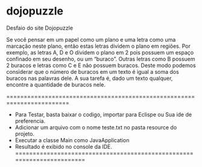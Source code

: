 # dojopuzzle
Desfaio do site Dojopuzzle

Se você pensar em um papel como um plano e uma letra como uma marcação neste plano, 
então estas letras dividem o plano em regiões. Por exemplo, as letras A, D e O dividem o 
plano em 2 pois possuem um espaço confinado em seu desenho, ou um “buraco”. 
Outras letras como B possuem 2 buracos e letras como C e E não possuem buracos.
Deste modo podemos considerar que o número de buracos em um texto é 
igual a soma dos buracos nas palavras dele.
A sua tarefa é, dado um texto qualquer, encontre a quantidade de buracos nele.


========================================================================
 - Para Testar, basta baixar o codigo, importar para Eclispe ou Sua ide de preferencia. 
 - Adicionar um arquivo com o nome teste.txt no pasta resource do projeto.
 - Executar a classe Main como JavaApplication
 - Resultado é exibido no console da IDE.
 =======================================================================

